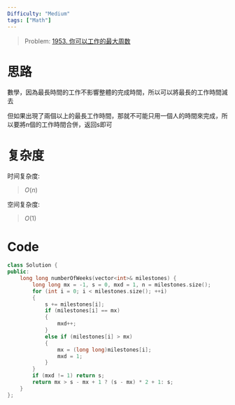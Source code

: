 ```yaml
---
Difficulty: "Medium"
tags: ["Math"]
---
```


> Problem: [1953. 你可以工作的最大周数](https://leetcode.cn/problems/maximum-number-of-weeks-for-which-you-can-work/description/)

# 思路

數學，因為最長時間的工作不影響整體的完成時間，所以可以將最長的工作時間減去

但如果出現了兩個以上的最長工作時間，那就不可能只用一個人的時間來完成，所以要將n個的工作時間合併，返回s即可


# 复杂度

时间复杂度:
> $O(n)$

空间复杂度:
> $O(1)$

# Code
```C++
class Solution {
public:
    long long numberOfWeeks(vector<int>& milestones) {
        long long mx = -1, s = 0, mxd = 1, n = milestones.size();
        for (int i = 0; i < milestones.size(); ++i)
        {
            s += milestones[i];
            if (milestones[i] == mx)
            {
                mxd++;
            }
            else if (milestones[i] > mx)
            {
                mx = (long long)milestones[i];
                mxd = 1;
            }
        }
        if (mxd != 1) return s;
        return mx > s - mx + 1 ? (s - mx) * 2 + 1: s; 
    }
};
```
  
